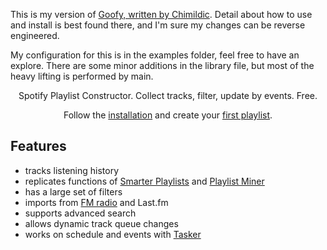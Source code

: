 This is my version of <a target="_blank" href="https://github.com/Chimildic/goofy">Goofy, written by Chimildic</a>. Detail about how to use and install is best found there, and I'm sure my changes can be reverse engineered.

My configuration for this is in the examples folder, feel free to have an explore. There are some minor additions in the library file, but most of the heavy lifting is performed by main.

<p align="center">Spotify Playlist Constructor. Collect tracks, filter, update by events. Free.</p>
<p align="center">Follow the <a target="_blank" href="https://chimildic.github.io/goofy/#/install">installation</a> and create your <a target="_blank" href="https://chimildic.github.io/goofy/#/first-playlist">first playlist</a>.</p>
 
## Features

- tracks listening history
- replicates functions of <a target="_blank" href="http://smarterplaylists.playlistmachinery.com/about.html">Smarter Playlists</a> and <a target="_blank" href="http://playlistminer.playlistmachinery.com/">Playlist Miner</a>
- has a large set of filters
- imports from <a target="_blank" href="https://chimildic.github.io/goofy/#/addon?id=FM-radio">FM radio</a> and Last.fm
- supports advanced search
- allows dynamic track queue changes
- works on schedule and events with <a target="_blank" href="https://github.com/Chimildic/goofy/discussions/124">Tasker</a>
